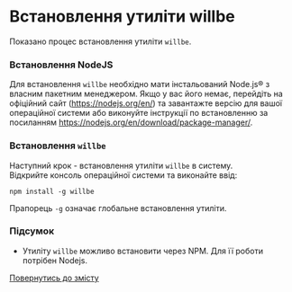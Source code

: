 # Встановлення утиліти willbe

Показано процес встановлення утиліти `willbe`.

### Встановлення NodeJS
Для встановлення `willbe` необхідно мати інстальований Node.js® з власним пакетним менеджером. Якщо у вас його немає, перейдіть на офіційний сайт (<https://nodejs.org/en/>) та завантажте версію для вашої операційної системи або виконуйте інструкції по встановленню за посиланням <https://nodejs.org/en/download/package-manager/>. 

### Встановлення `willbe`
Наступний крок - встановлення утиліти `willbe` в систему.  
Відкрийте консоль операційної системи та виконайте ввід:

```
npm install -g willbe

```

Прапорець `-g` означає глобальне встановлення утиліти.  


### Підсумок

- Утиліту `willbe` можливо встановити через NPM. Для її роботи потрібен Nodejs.
 
[Повернутись до змісту](../README.md#tutorials)
